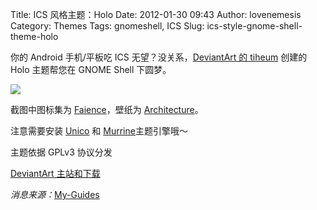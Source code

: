 Title: ICS 风格主题：Holo 
Date: 2012-01-30 09:43
Author: lovenemesis
Category: Themes
Tags: gnomeshell, ICS
Slug: ics-style-gnome-shell-theme-holo

你的 Android 手机/平板吃 ICS 无望？没关系，[DeviantArt 的
tiheum](http://tiheum.deviantart.com/) 创建的 Holo 主题帮您在 GNOME
Shell 下圆梦。

![](http://th09.deviantart.net/fs70/PRE/i/2012/024/d/8/holo_by_tiheum-d4mr0s4.png)

截图中图标集为 [Faience](http://fav.me/d47vo5d)，壁纸为
[Architecture](http://www.deviantart.com/users/outgoing?http://forum.xda-developers.com/attachment.php?attachmentid=754271&d=1319030095)。

注意需要安装
[Unico](https://community.dev.fedoraproject.org/packages/gtk-unico-engine)
和
[Murrine](https://community.dev.fedoraproject.org/packages/gtk-murrine-engine)主题引擎哦～

主题依据 GPLv3 协议分发

[DeviantArt 主站和下载](http://tiheum.deviantart.com/art/Holo-280076980)

*消息来源：*[My-Guides](http://www.my-guides.net/en/guides/linux/295-how-to-make-gnome-shell-look-like-ice-cream-sandwich)
